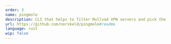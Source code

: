 ```yaml
---
order: 3
name: pingmole
description: CLI that helps to filter Mullvad VPN servers and pick the closest one
url: https://github.com/norskeld/pingmole#readme
language: rust
wip: false
---
```

